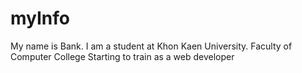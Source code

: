 # myInfo

My name is Bank. I am a student at Khon Kaen University. Faculty of Computer College Starting to train as a web developer
